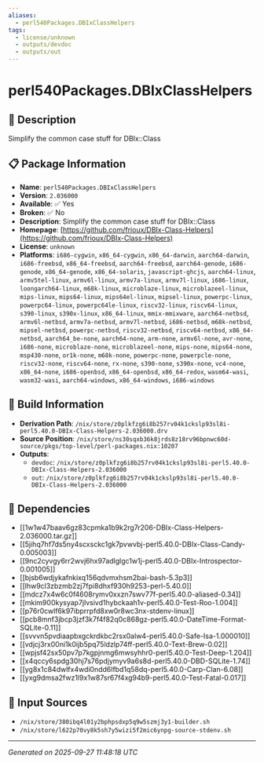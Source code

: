 ```yaml
---
aliases:
  - perl540Packages.DBIxClassHelpers
tags:
  - license/unknown
  - outputs/devdoc
  - outputs/out
---
```


# perl540Packages.DBIxClassHelpers

## 📝 Description

Simplify the common case stuff for DBIx::Class

## 📋 Package Information

- **Name**: `perl540Packages.DBIxClassHelpers`
- **Version**: `2.036000`
- **Available**: ✅ Yes
- **Broken**: ✅ No
- **Description**: Simplify the common case stuff for DBIx::Class
- **Homepage**: [https://github.com/frioux/DBIx-Class-Helpers](https://github.com/frioux/DBIx-Class-Helpers)
- **License**: `unknown`
- **Platforms**: `i686-cygwin`, `x86_64-cygwin`, `x86_64-darwin`, `aarch64-darwin`, `i686-freebsd`, `x86_64-freebsd`, `aarch64-freebsd`, `aarch64-genode`, `i686-genode`, `x86_64-genode`, `x86_64-solaris`, `javascript-ghcjs`, `aarch64-linux`, `armv5tel-linux`, `armv6l-linux`, `armv7a-linux`, `armv7l-linux`, `i686-linux`, `loongarch64-linux`, `m68k-linux`, `microblaze-linux`, `microblazeel-linux`, `mips-linux`, `mips64-linux`, `mips64el-linux`, `mipsel-linux`, `powerpc-linux`, `powerpc64-linux`, `powerpc64le-linux`, `riscv32-linux`, `riscv64-linux`, `s390-linux`, `s390x-linux`, `x86_64-linux`, `mmix-mmixware`, `aarch64-netbsd`, `armv6l-netbsd`, `armv7a-netbsd`, `armv7l-netbsd`, `i686-netbsd`, `m68k-netbsd`, `mipsel-netbsd`, `powerpc-netbsd`, `riscv32-netbsd`, `riscv64-netbsd`, `x86_64-netbsd`, `aarch64_be-none`, `aarch64-none`, `arm-none`, `armv6l-none`, `avr-none`, `i686-none`, `microblaze-none`, `microblazeel-none`, `mips-none`, `mips64-none`, `msp430-none`, `or1k-none`, `m68k-none`, `powerpc-none`, `powerpcle-none`, `riscv32-none`, `riscv64-none`, `rx-none`, `s390-none`, `s390x-none`, `vc4-none`, `x86_64-none`, `i686-openbsd`, `x86_64-openbsd`, `x86_64-redox`, `wasm64-wasi`, `wasm32-wasi`, `aarch64-windows`, `x86_64-windows`, `i686-windows`

## 🔧 Build Information

- **Derivation Path**: `/nix/store/z0plkfzg6i8b257rv04k1ckslp93sl8i-perl5.40.0-DBIx-Class-Helpers-2.036000.drv`
- **Source Position**: `/nix/store/ns30sqxb36k8jrds8z18rv96bpnwc60d-source/pkgs/top-level/perl-packages.nix:10207`
- **Outputs**:
  - `devdoc`:  `/nix/store/z0plkfzg6i8b257rv04k1ckslp93sl8i-perl5.40.0-DBIx-Class-Helpers-2.036000`
  - `out`:  `/nix/store/z0plkfzg6i8b257rv04k1ckslp93sl8i-perl5.40.0-DBIx-Class-Helpers-2.036000`

## 🔗 Dependencies

- [[1w1w47baav6gz83cpmka1b9k2rg7r206-DBIx-Class-Helpers-2.036000.tar.gz]]
- [[5jihq7hf7ds5ny4scxsckc1gk7pvwvbj-perl5.40.0-DBIx-Class-Candy-0.005003]]
- [[9nc2cyvgy6rr2wvj6hx97adlglgc1w1j-perl5.40.0-DBIx-Introspector-0.001005]]
- [[bjsb6wdjykafnkixq156qdvmxhsm2bai-bash-5.3p3]]
- [[lhw9cl3zbzmb2zj7fpi8dhxf930h9253-perl-5.40.0]]
- [[mdcz7x4w6c0f4608rymv0xxzn7swv77f-perl5.40.0-aliased-0.34]]
- [[mkim900kysyap7jlvsivd1hybckaah1v-perl5.40.0-Test-Roo-1.004]]
- [[p76r0cwlf6k97ibprrpfd8xw0r8wc3nx-stdenv-linux]]
- [[pcb8mnf3jbcp3jzf3k7f4f82q0c868gz-perl5.40.0-DateTime-Format-SQLite-0.11]]
- [[svvvn5pvdiaapbxgckrdkbc2rsx0alw4-perl5.40.0-Safe-Isa-1.000010]]
- [[vdjcj3rx00ni1k0ijb5pq75ldzlp74ff-perl5.40.0-Text-Brew-0.02]]
- [[wpjsf42sx50pv7p7kgpjnmg6mwsyhhr0-perl5.40.0-Test-Deep-1.204]]
- [[x4qccy6spdg30hj7s76pdjymyv9a6s8d-perl5.40.0-DBD-SQLite-1.74]]
- [[yg8x1c84dwlfx4wdi0ndd6lfbd1q58dq-perl5.40.0-Carp-Clan-6.08]]
- [[yxg9dmsa2fwz1l9x1w87sr67f4xg94b9-perl5.40.0-Test-Fatal-0.017]]

## 📁 Input Sources

- `/nix/store/380ibq4l01y2bphpsdxp5q9w5szmj3y1-builder.sh`
- `/nix/store/l622p70vy8k5sh7y5wizi5f2mic6ynpg-source-stdenv.sh`

---
*Generated on 2025-09-27 11:48:18 UTC*
